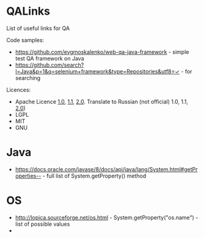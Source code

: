 # QALinks
List of useful links for QA

Code samples:
- https://github.com/evgmoskalenko/web-qa-java-framework - simple test QA framework on Java
- https://github.com/search?l=Java&p=1&q=selenium+framework&type=Repositories&utf8=✓ - for searching

Licences:
- Apache Licence <a href="http://www.apache.org/licenses/LICENSE-1.0">1.0</a>, <a href="http://www.apache.org/licenses/LICENSE-1.1">1.1</a>, <a href="http://www.apache.org/licenses/LICENSE-2.0.html">2.0</a>. Translate to Russian (not official) 1.0, 1.1, <a href="http://www.dataved.ru/2011/03/apache-license-2.html">2.0</a>)
- LGPL
- MIT
- GNU

# Java
- https://docs.oracle.com/javase/8/docs/api/java/lang/System.html#getProperties-- - full list of System.getProperty() method

# OS
- http://lopica.sourceforge.net/os.html - System.getProperty("os.name") - list of possible values
- 
